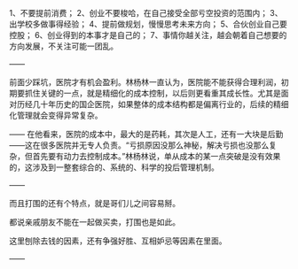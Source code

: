 1、不要提前消费；
2、创业不要梭哈，在自己接受全部亏空投资的范围内；
3、出学校多做事得经验；
4、提前做规划，慢慢思考未来方向；
5、合伙创业自己要控股；
6、创业得到的本事才是自己的；
7、事情你越关注，越会朝着自己想要的方向发展，不关注可能一团乱。

——

前面少踩坑，医院才有机会盈利。林杨林一直认为，医院能不能获得合理利润，初期要抓住关键的一点，就是精细化的成本控制，以后则更看重其成长性。尤其是面对历经几十年历史的国企医院，如果整体的成本结构都是偏离行业的，后续的精细化管理就会变得异常复杂。

——
在他看来，医院的成本中，最大的是药耗，其次是人工，还有一大块是后勤——这在很多医院并无专人负责。“亏损原因没那么神秘，解决亏损也没那么复杂，但首先要有动力去控制成本。”林杨林说，单从成本的某一点突破是没有效果的，这涉及到一整套综合的、系统的、科学的投后管理机制。

——

而且打围的还有个特点，就是哥们儿之间容易掰。

都说亲戚朋友不能在一起做买卖，打围也是如此。

这里刨除去钱的因素，还有争强好胜、互相妒忌等因素在里面。

——

